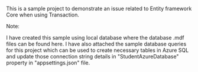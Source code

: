 This is a sample project to demonstrate an issue related to Entity framework Core when using Transaction.

Note:

I have created this sample using local database where the database .mdf files can be found here. I have also attached the sample database queries for this project which can be used to create necessary tables in Azure SQL and update those connection string details in "StudentAzureDatabase" property in "appsettings.json" file. 